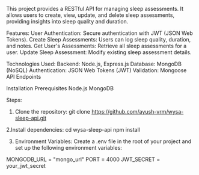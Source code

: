 This project provides a RESTful API for managing sleep assessments. It allows users to create, view, update, and delete sleep assessments, providing insights into sleep quality and duration.

Features: 
User Authentication: Secure authentication with JWT (JSON Web Tokens).
Create Sleep Assessments: Users can log sleep quality, duration, and notes.
Get User's Assessments: Retrieve all sleep assessments for a user.
Update Sleep Assessment: Modify existing sleep assessment details.

Technologies Used: 
Backend: Node.js, Express.js
Database: MongoDB (NoSQL)
Authentication: JSON Web Tokens (JWT)
Validation: Mongoose
API Endpoints

Installation
Prerequisites
Node.js
MongoDB

Steps:
1. Clone the repository:
git clone https://github.com/ayush-vrm/wysa-sleep-api.git

2.Install dependencies:
cd wysa-sleep-api
npm install

3. Environment Variables: Create a .env file in the root of your project and set up the following environment variables:

MONGODB_URL = "mongo_url"
PORT = 4000
JWT_SECRET = your_jwt_secret


